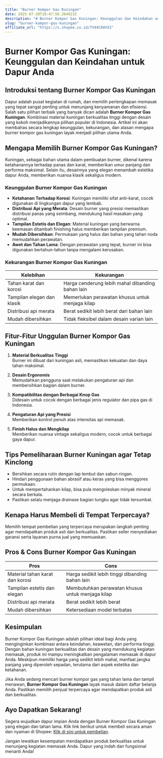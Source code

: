 ```yaml
---
title: "Burner Kompor Gas Kuningan"
date: 2025-07-20T18:47:56.264923Z
description: "# Burner Kompor Gas Kuningan: Keunggulan dan Keindahan untuk Dapur Anda..."
slug: "burner-kompor-gas-kuningan"
affiliate_url: "https://s.shopee.co.id/7V44C68VX2"
---
```

# Burner Kompor Gas Kuningan: Keunggulan dan Keindahan untuk Dapur Anda

## Introduksi tentang Burner Kompor Gas Kuningan

Dapur adalah pusat kegiatan di rumah, dan memilih perlengkapan memasak yang tepat sangat penting untuk menunjang kenyamanan dan efisiensi. Salah satu pilihan terbaik yang banyak dicari adalah **Burner Kompor Gas Kuningan**. Kombinasi material kuningan berkualitas tinggi dengan desain yang kokoh menjadikannya pilihan populer di Indonesia. Artikel ini akan membahas secara lengkap keunggulan, kekurangan, dan alasan mengapa burner kompor gas kuningan layak menjadi pilihan utama Anda.

## Mengapa Memilih Burner Kompor Gas Kuningan?

Kuningan, sebagai bahan utama dalam pembuatan burner, dikenal karena ketahanannya terhadap panas dan karat, memberikan umur panjang dan performa maksimal. Selain itu, desainnya yang elegan menambah estetika dapur Anda, memberikan nuansa klasik sekaligus modern.

### Keunggulan Burner Kompor Gas Kuningan

- **Ketahanan Terhadap Korosi**: Kuningan memiliki sifat anti-karat, cocok digunakan di lingkungan dapur yang lembab.
- **Distribusi Api yang Merata**: Desain burner yang presisi memastikan distribusi panas yang seimbang, mendukung hasil masakan yang optimal.
- **Tampilan Estetis dan Elegan**: Material kuningan yang berwarna keemasan ditambah finishing halus memberikan tampilan premium.
- **Mudah Dibersihkan**: Permukaan yang halus dan bahan yang tahan noda memudahkan perawatan.
- **Awet dan Tahan Lama**: Dengan perawatan yang tepat, burner ini bisa digunakan bertahun-tahun tanpa mengalami kerusakan.

### Kekurangan Burner Kompor Gas Kuningan

| Kelebihan                        | Kekurangan                                         |
|----------------------------------|---------------------------------------------------|
| Tahan karat dan korosi          | Harga cenderung lebih mahal dibanding bahan lain  |
| Tampilan elegan dan klasik      | Memerlukan perawatan khusus untuk menjaga kilap |
| Distribusi api merata            | Berat sedikit lebih berat dari bahan lain       |
| Mudah dibersihkan               | Tidak fleksibel dalam desain varian lain       |

## Fitur-Fitur Unggulan Burner Kompor Gas Kuningan

1. **Material Berkualitas Tinggi**  
 Burner ini dibuat dari kuningan asli, memastikan kekuatan dan daya tahan maksimal.

2. **Desain Ergonomis**  
 Memudahkan pengguna saat melakukan pengaturan api dan membersihkan bagian dalam burner.

3. **Kompatibilitas dengan Berbagai Knop Gas**  
 Didesain untuk cocok dengan berbagai jenis regulator dan pipa gas di Indonesia.

4. **Pengaturan Api yang Presisi**  
 Memberikan kontrol penuh atas intensitas api memasak.

5. **Finish Halus dan Mengkilap**  
 Memberikan nuansa vintage sekaligus modern, cocok untuk berbagai gaya dapur.

## Tips Pemeliharaan Burner Kuningan agar Tetap Kinclong

- Bersihkan secara rutin dengan lap lembut dan sabun ringan.
- Hindari penggunaan bahan abrasif atau keras yang bisa menggores permukaan.
- Untuk mempertahankan kilap, bisa pula mengoleskan minyak mineral secara berkala.
- Pastikan selalu menjaga drainase bagian tungku agar tidak tersumbat.

## Kenapa Harus Membeli di Tempat Terpercaya?

Memilih tempat pembelian yang terpercaya merupakan langkah penting agar mendapatkan produk asli dan berkualitas. Pastikan seller menyediakan garansi serta layanan purna jual yang memuaskan.

## Pros & Cons Burner Kompor Gas Kuningan

| **Pros**                            | **Cons**                                         |
|-------------------------------------|--------------------------------------------------|
| Material tahan karat dan korosi    | Harga sedikit lebih tinggi dibanding bahan lain |
| Tampilan estetis dan elegan        | Membutuhkan perawatan khusus untuk menjaga kilap |
| Distribusi api merata              | Berat sedikit lebih berat                        |
| Mudah dibersihkan                 | Ketersediaan model terbatas                     |

## Kesimpulan

Burner Kompor Gas Kuningan adalah pilihan ideal bagi Anda yang menginginkan kombinasi antara keindahan, keawetan, dan performa tinggi. Dengan bahan kuningan berkualitas dan desain yang mendukung kegiatan memasak, produk ini mampu meningkatkan pengalaman memasak di dapur Anda. Meskipun memiliki harga yang sedikit lebih mahal, manfaat jangka panjang yang diperoleh sepadan, terutama dari aspek estetika dan ketahanan.

Jika Anda sedang mencari burner kompor gas yang tahan lama dan tampil menawan, **Burner Kompor Gas Kuningan** layak masuk dalam daftar belanja Anda. Pastikan memilih penjual terpercaya agar mendapatkan produk asli dan berkualitas.

## Ayo Dapatkan Sekarang!

Segera wujudkan dapur impian Anda dengan Burner Kompor Gas Kuningan yang elegan dan tahan lama. Klik link berikut untuk membeli secara aman dan nyaman di Shopee: [Klik di sini untuk pembelian](https://s.shopee.co.id/7V44C68VX2).

Jangan lewatkan kesempatan mendapatkan produk berkualitas untuk menunjang kegiatan memasak Anda. Dapur yang indah dan fungsional menanti Anda!